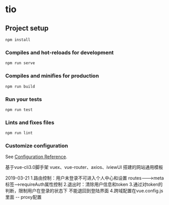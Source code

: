 # tio

## Project setup
```
npm install
```

### Compiles and hot-reloads for development
```
npm run serve
```

### Compiles and minifies for production
```
npm run build
```

### Run your tests
```
npm run test
```

### Lints and fixes files
```
npm run lint
```

### Customize configuration
See [Configuration Reference](https://cli.vuejs.org/config/).

基于vue-cli3.0脚手架 vuex、vue-router、axios、iviewUI 搭建的网站通用模板

2019-03-21
1.路由控制：用户未登录不可进入个人中心和设置 routes--->meta标签-->requireAuth属性控制
2.退出时：清除用户信息和token
3.通过对token的判断，限制用户在登录的状态下 不能退回到登陆界面
4.跨域配置在vue.config.js里面 -- proxy配置
